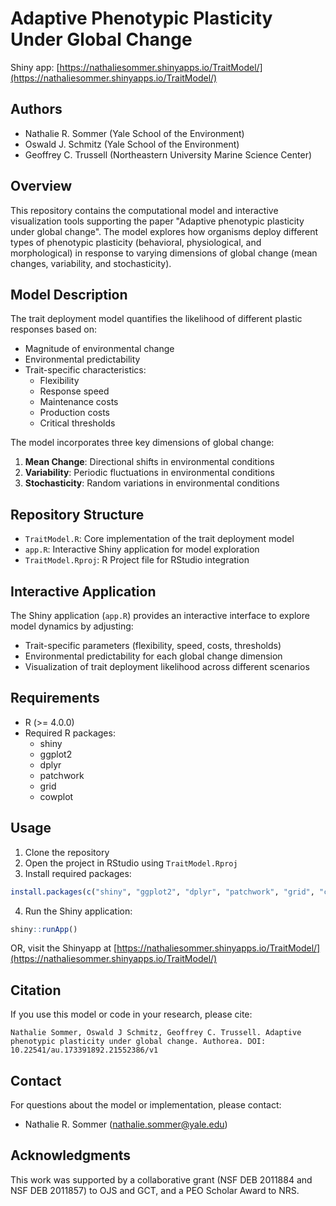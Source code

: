 # Adaptive Phenotypic Plasticity Under Global Change

Shiny app: [https://nathaliesommer.shinyapps.io/TraitModel/](https://nathaliesommer.shinyapps.io/TraitModel/)

## Authors
- Nathalie R. Sommer (Yale School of the Environment)
- Oswald J. Schmitz (Yale School of the Environment)
- Geoffrey C. Trussell (Northeastern University Marine Science Center)

## Overview
This repository contains the computational model and interactive visualization tools supporting the paper "Adaptive phenotypic plasticity under global change". The model explores how organisms deploy different types of phenotypic plasticity (behavioral, physiological, and morphological) in response to varying dimensions of global change (mean changes, variability, and stochasticity).

## Model Description
The trait deployment model quantifies the likelihood of different plastic responses based on:
- Magnitude of environmental change
- Environmental predictability
- Trait-specific characteristics:
  - Flexibility
  - Response speed
  - Maintenance costs
  - Production costs
  - Critical thresholds

The model incorporates three key dimensions of global change:
1. **Mean Change**: Directional shifts in environmental conditions
2. **Variability**: Periodic fluctuations in environmental conditions
3. **Stochasticity**: Random variations in environmental conditions

## Repository Structure
- `TraitModel.R`: Core implementation of the trait deployment model
- `app.R`: Interactive Shiny application for model exploration
- `TraitModel.Rproj`: R Project file for RStudio integration

## Interactive Application
The Shiny application (`app.R`) provides an interactive interface to explore model dynamics by adjusting:
- Trait-specific parameters (flexibility, speed, costs, thresholds)
- Environmental predictability for each global change dimension
- Visualization of trait deployment likelihood across different scenarios

## Requirements
- R (>= 4.0.0)
- Required R packages:
  - shiny
  - ggplot2
  - dplyr
  - patchwork
  - grid
  - cowplot

## Usage
1. Clone the repository
2. Open the project in RStudio using `TraitModel.Rproj`
3. Install required packages:
```R
install.packages(c("shiny", "ggplot2", "dplyr", "patchwork", "grid", "cowplot"))
```
4. Run the Shiny application:
```R
shiny::runApp()
```
OR, visit the Shinyapp at [https://nathaliesommer.shinyapps.io/TraitModel/](https://nathaliesommer.shinyapps.io/TraitModel/)

## Citation
If you use this model or code in your research, please cite:
```
Nathalie Sommer, Oswald J Schmitz, Geoffrey C. Trussell. Adaptive phenotypic plasticity under global change. Authorea. DOI: 10.22541/au.173391892.21552386/v1
```

## Contact
For questions about the model or implementation, please contact:
- Nathalie R. Sommer (nathalie.sommer@yale.edu)

## Acknowledgments
This work was supported by a collaborative grant (NSF DEB 2011884 and 
NSF DEB 2011857) to OJS and GCT, and a PEO Scholar Award to NRS. 

